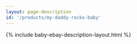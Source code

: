 ```yaml
---
layout: page-description
id: '/products/my-daddy-rocks-baby'
---
```


{% include baby-ebay-description-layout.html %}







